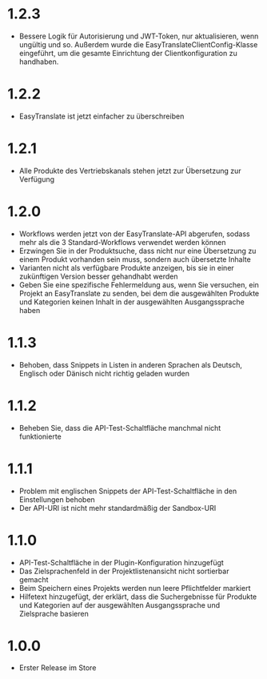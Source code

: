 # 1.2.3

* Bessere Logik für Autorisierung und JWT-Token, nur aktualisieren, wenn ungültig und so. Außerdem wurde die EasyTranslateClientConfig-Klasse eingeführt, um die gesamte Einrichtung der Clientkonfiguration zu handhaben.

# 1.2.2

* EasyTranslate ist jetzt einfacher zu überschreiben

# 1.2.1

* Alle Produkte des Vertriebskanals stehen jetzt zur Übersetzung zur Verfügung

# 1.2.0

* Workflows werden jetzt von der EasyTranslate-API abgerufen, sodass mehr als die 3 Standard-Workflows verwendet werden können 
* Erzwingen Sie in der Produktsuche, dass nicht nur eine Übersetzung zu einem Produkt vorhanden sein muss, sondern auch übersetzte Inhalte
* Varianten nicht als verfügbare Produkte anzeigen, bis sie in einer zukünftigen Version besser gehandhabt werden
* Geben Sie eine spezifische Fehlermeldung aus, wenn Sie versuchen, ein Projekt an EasyTranslate zu senden, bei dem die ausgewählten Produkte und Kategorien keinen Inhalt in der ausgewählten Ausgangssprache haben

# 1.1.3

* Behoben, dass Snippets in Listen in anderen Sprachen als Deutsch, Englisch oder Dänisch nicht richtig geladen wurden

# 1.1.2

* Beheben Sie, dass die API-Test-Schaltfläche manchmal nicht funktionierte

# 1.1.1

* Problem mit englischen Snippets der API-Test-Schaltfläche in den Einstellungen behoben
* Der API-URI ist nicht mehr standardmäßig der Sandbox-URI

# 1.1.0

* API-Test-Schaltfläche in der Plugin-Konfiguration hinzugefügt
* Das Zielsprachenfeld in der Projektlistenansicht nicht sortierbar gemacht
* Beim Speichern eines Projekts werden nun leere Pflichtfelder markiert 
* Hilfetext hinzugefügt, der erklärt, dass die Suchergebnisse für Produkte und Kategorien auf der ausgewählten Ausgangssprache und Zielsprache basieren

# 1.0.0

* Erster Release im Store
